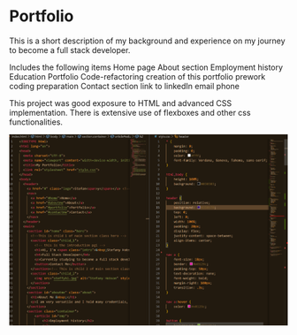 # Portfolio

This is a short description of my background and experience on my journey to become a full stack developer.

Includes the following items
    Home page
    About section
        Employment history
        Education
    Portfolio
        Code-refactoring
        creation of this portfolio
        prework coding preparation
    Contact section
        link to linkedIn
        email
        phone

This project was good exposure to HTML and advanced CSS implementation.  There is extensive use of flexboxes and other css functionalities. 

![Getting Started](./code-screenshot.png)

